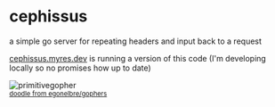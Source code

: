 # cephissus
a simple go server for repeating headers and input back to a request

[cephissus.myres.dev](http://cephissus.myres.dev) is running a version of this code (I'm developing locally so no promises how up to date)

![primitivegopher](https://github.com/egonelbre/gophers/blob/10cc13c5e29555ec23f689dc985c157a8d4692ab/sketch/adventure/poking-fire.png)
<br /><sub>[doodle from egonelbre/gophers](https://github.com/egonelbre/gophers)</sub>
